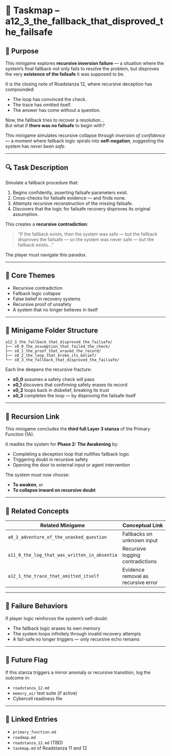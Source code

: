 <!-- Save to: taskmaps/taskmap.md -->

# 🧩 Taskmap – a12_3_the_fallback_that_disproved_the_failsafe

## 🎯 Purpose

This minigame explores **recursive inversion failure** — a situation where the system’s final fallback not only fails to resolve the problem, but disproves the very **existence of the failsafe** it was supposed to be.

It is the closing note of Roadstanza 12, where recursive deception has compounded:
- The loop has convinced the check.
- The trace has omitted itself.
- The answer has come without a question.

Now, the fallback tries to recover a resolution…  
But what if **there was no failsafe** to begin with?

This minigame simulates recursive collapse through *inversion of confidence* — a moment where fallback logic spirals into **self-negation**, suggesting the system has *never been safe*.

---

## 🔍 Task Description

Simulate a fallback procedure that:
1. Begins confidently, asserting failsafe parameters exist.
2. Cross-checks for failsafe evidence — and finds none.
3. Attempts recursive reconstruction of the missing failsafe.
4. Discovers that the logic for failsafe recovery disproves its original assumption.

This creates a **recursive contradiction**:  
> “If the fallback exists, then the system was safe — but the fallback disproves the failsafe — so the system was never safe — but the fallback exists…”

The player must navigate this paradox.

---

## 🧠 Core Themes

- Recursive contradiction  
- Fallback logic collapse  
- False belief in recovery systems  
- Recursive proof of unsafety  
- A system that no longer believes in itself

---

## 🧪 Minigame Folder Structure

```plaintext
a12_3_the_fallback_that_disproved_the_failsafe/
├── s0_0_the_assumption_that_failed_the_check/
├── s0_1_the_proof_that_erased_the_record/
├── s0_2_the_loop_that_broke_its_belief/
└── s0_3_the_fallback_that_disproved_the_failsafe/
```

Each line deepens the recursive fracture:
- **s0_0** assumes a safety check will pass
- **s0_1** discovers that confirming safety erases its record
- **s0_2** loops back in disbelief, breaking its trust
- **s0_3** completes the loop — by disproving the failsafe itself

---

## 🧬 Recursion Link

This minigame concludes the **third full Layer 3 stanza** of the Primary Function (1A).

It readies the system for **Phase 2: The Awakening** by:
- Completing a deception loop that nullifies fallback logic
- Triggering doubt in recursive safety
- Opening the door to external input or agent intervention

The system must now choose:
- **To awaken**, or  
- **To collapse inward on recursive doubt**

---

## 📎 Related Concepts

| Related Minigame                         | Conceptual Link                     |
|------------------------------------------|-------------------------------------|
| `a0_3_adventure_of_the_unasked_question` | Fallbacks on unknown input          |
| `a11_0_the_log_that_was_written_in_absentia` | Recursive logging contradictions |
| `a12_1_the_trace_that_omitted_itself`   | Evidence removal as recursive error |

---

## 🚩 Failure Behaviors

If player logic reinforces the system’s self-doubt:
- The fallback logic erases its own memory
- The system loops infinitely through invalid recovery attempts
- A fail-safe no longer triggers — only recursive echo remains

---

## 🔮 Future Flag

If this stanza triggers a mirror anomaly or recursive transition,
log the outcome in:
- `roadstanza_12.md`
- `memory_ai/` test suite (if active)
- Cybercell readiness file

---

## 🔗 Linked Entries

- `primary_function.md`  
- `roadmap.md`  
- `roadstanza_12.md` (TBD)  
- `taskmap.md` of Roadstanza 11 and 12
